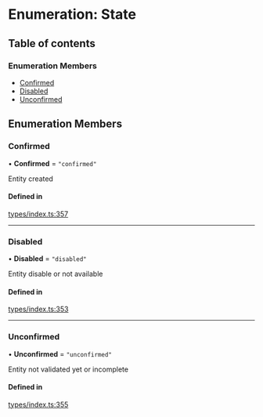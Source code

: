 # Enumeration: State

## Table of contents

### Enumeration Members

- [Confirmed](State.md#confirmed)
- [Disabled](State.md#disabled)
- [Unconfirmed](State.md#unconfirmed)

## Enumeration Members

### Confirmed

• **Confirmed** = ``"confirmed"``

Entity created

#### Defined in

[types/index.ts:357](https://github.com/nevermined-io/react-components/blob/82ab54f/catalog/src/types/index.ts#L357)

___

### Disabled

• **Disabled** = ``"disabled"``

Entity disable or not available

#### Defined in

[types/index.ts:353](https://github.com/nevermined-io/react-components/blob/82ab54f/catalog/src/types/index.ts#L353)

___

### Unconfirmed

• **Unconfirmed** = ``"unconfirmed"``

Entity not validated yet or incomplete

#### Defined in

[types/index.ts:355](https://github.com/nevermined-io/react-components/blob/82ab54f/catalog/src/types/index.ts#L355)
